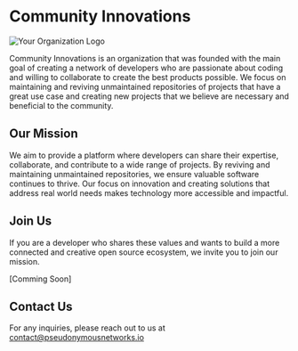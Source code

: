# Community Innovations

![Your Organization Logo](https://pseudonymousnetworks.io/src_content/media/ab7c9d/6e19951c-9e67-4d6e-a3c0-23164127fd4a7e.png)

Community Innovations is an organization that was founded with the main goal of creating a network of developers who are passionate about coding and willing to collaborate to create the best products possible. We focus on maintaining and reviving unmaintained repositories of projects that have a great use case and creating new projects that we believe are necessary and beneficial to the community.

## Our Mission

We aim to provide a platform where developers can share their expertise, collaborate, and contribute to a wide range of projects. By reviving and maintaining unmaintained repositories, we ensure valuable software continues to thrive. Our focus on innovation and creating solutions that address real world needs makes technology more accessible and impactful.

## Join Us

If you are a developer who shares these values and wants to build a more connected and creative open source ecosystem, we invite you to join our mission. 

[Comming Soon]

## Contact Us

For any inquiries, please reach out to us at contact@pseudonymousnetworks.io
